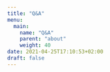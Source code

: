 ```yaml
---
title: "Q&A"
menu:
  main:
    name: "Q&A"
    parent: "about"
    weight: 40
date: 2021-04-25T17:10:53+02:00
draft: false
---
```


